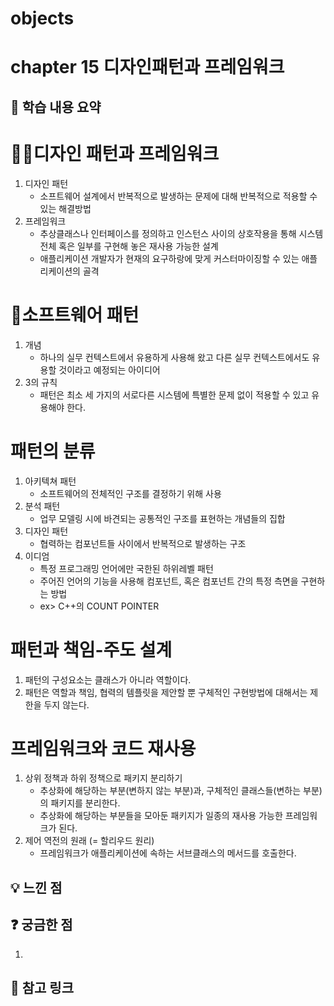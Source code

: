 
# objects

# chapter 15 디자인패턴과 프레임워크

## 📌 학습 내용 요약
# 디자인 패턴과 프레임워크
  1. 디자인 패턴
     - 소프트웨어 설계에서 반복적으로 발생하는 문제에 대해 반복적으로 적용할 수 있는 해결방법
  2. 프레임워크
     - 추상클래스나 인터페이스를 정의하고 인스턴스 사이의 상호작용을 통해 시스템 전체 혹은 일부를 구현해 놓은 재사용 가능한 설계
     - 애플리케이션 개발자가 현재의 요구하랑에 맞게 커스터마이징할 수 있는 애플리케이션의 골격
  
# 소프트웨어 패턴
  1. 개념
     - 하나의 실무 컨텍스트에서 유용하게 사용해 왔고 다른 실무 컨텍스트에서도 유용할 것이라고 예정되는 아이디어
  2. 3의 규칙
     - 패턴은 최소 세 가지의 서로다른 시스템에 특별한 문제 없이 적용할 수 있고 유용해야 한다.
# 패턴의 분류
  1. 아키텍쳐 패턴
     - 소프트웨어의 전체적인 구조를 결정하기 위해 사용
  2. 분석 패턴
     - 업무 모델링 시에 바견되는 공통적인 구조를 표현하는 개념들의 집합
  3. 디자인 패턴
     - 협력하는 컴포넌트들 사이에서 반복적으로 발생하는 구조
  4. 이디엄
     - 특정 프로그래밍 언어에만 국한된 하위레벨 패턴
     - 주어진 언어의 기능을 사용해 컴포넌트, 혹은 컴포넌트 간의 특정 측면을 구현하는 방법
     - ex> C++의 COUNT POINTER
# 패턴과 책임-주도 설계
  1. 패턴의 구성요소는 클래스가 아니라 역할이다.
  2. 패턴은 역할과 책임, 협력의 템플릿을 제안할 뿐 구체적인 구현방법에 대해서는 제한을 두지 않는다.

# 프레임워크와 코드 재사용
  1. 상위 정책과 하위 정책으로 패키지 분리하기
     - 추상화에 해당하는 부분(변하지 않는 부분)과, 구체적인 클래스들(변하는 부분)의 패키지를 분리한다.
     - 추상화에 해당하는 부분들을 모아둔 패키지가 일종의 재사용 가능한 프레임워크가 된다.
  2. 제어 역전의 원래 (= 할리우드 원리)
     - 프레임워크가 애플리케이션에 속하는 서브클래스의 메서드를 호출한다.

## 💡 느낀 점


## ❓ 궁금한 점
  1. 

## 🔗 참고 링크
